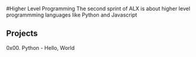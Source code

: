 #Higher Level Programming
The second sprint of ALX is about higher level programmming languages like Python and Javascript
## Projects
0x00. Python - Hello, World
